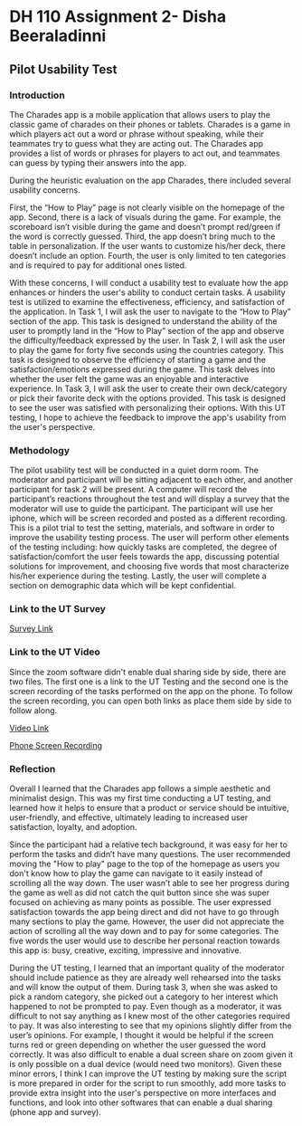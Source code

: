 # DH 110 Assignment 2- Disha Beeraladinni

## Pilot Usability Test

### Introduction

The Charades app is a mobile application that allows users to play the classic game of charades on their phones or tablets. Charades is a game in which players act out a word or phrase without speaking, while their teammates try to guess what they are acting out. The Charades app provides a list of words or phrases for players to act out, and teammates can guess by typing their answers into the app.

During the heuristic evaluation on the app Charades, there included several usability concerns.

First, the “How to Play” page is not clearly visible on the homepage of the app.
Second, there is a lack of visuals during the game. For example, the scoreboard isn’t visible during the game and doesn’t prompt red/green if the word is correctly guessed. 
Third, the app doesn’t bring much to the table in personalization. If the user wants to customize his/her deck, there doesn’t include an option. 
Fourth, the user is only limited to ten categories and is required to pay for additional ones listed. 


With these concerns, I will conduct a usability test to evaluate how the app enhances or hinders the user's ability to conduct certain tasks. A usability test is utilized to examine the effectiveness, efficiency, and satisfaction of the application. In Task 1, I will ask the user to navigate to the “How to Play” section of the app. This task is designed to understand the ability of the user to promptly land in the “How to Play” section of the app and observe the difficulty/feedback expressed by the user. In Task 2, I will ask the user to play the game for forty five seconds using the countries category. This task is designed to observe the efficiency of starting a game and the satisfaction/emotions expressed during the game. This task delves into whether the user felt the game was an enjoyable and interactive experience. In Task 3, I will ask the user to create their own deck/category or pick their favorite deck with the options provided. This task is designed to see the user was satisfied with personalizing their options. With this UT testing, I hope to achieve the feedback to improve the app's usability from the user's perspective.

### Methodology

The pilot usability test will be conducted in a quiet dorm room. The moderator and participant will be sitting adjacent to each other, and another participant for task 2 will be present. A computer will record the participant’s reactions throughout the test and will display a survey that the moderator will use to guide the participant. The participant will use her iphone, which will be screen recorded and posted as a different recording. This is a pilot trial to test the setting, materials, and software in order to improve the usability testing process. The user will perform other elements of the testing including: how quickly tasks are completed, the degree of satisfaction/comfort the user feels towards the app, discussing potential solutions for improvement, and choosing five words that most characterize his/her experience during the testing. Lastly, the user will complete a section on demographic data which will be kept confidential. 

### Link to the UT Survey 

[Survey Link](https://forms.gle/UCPSEwRKXgRmogQT8)

### Link to the UT Video

Since the zoom software didn't enable dual sharing side by side, there are two files. The first one is a link to the UT Testing and the second one is the screen recording of the tasks performed on the app on the phone. To follow the screen recording, you can open both links as place them side by side to follow along. 

[Video Link         ](https://photos.app.goo.gl/q3WHsQQZ79VZny1v7)

[Phone Screen Recording](https://photos.app.goo.gl/fBJpnyMyQSWYniWB8)

### Reflection

Overall I learned that the Charades app follows a simple aesthetic and minimalist design. This was my first time conducting a UT testing, and learned how it helps to ensure that a product or service should be intuitive, user-friendly, and effective, ultimately leading to increased user satisfaction, loyalty, and adoption. 

Since the participant had a relative tech background, it was easy for her to perform the tasks and didn’t have many questions. The user recommended moving the "How to play" page to the top of the homepage as users you don't know how to play the game can navigate to it easily instead of scrolling all the way down. The user wasn’t able to see her progress during the game as well as did not catch the quit button since she was super focused on achieving as many points as possible. The user expressed satisfaction towards the app being direct and did not have to go through many sections to play the game. However, the user did not appreciate the action of scrolling all the way down and to pay for some categories. The five words the user would use to describe her personal reaction towards this app is: busy, creative, exciting, impressive and innovative. 

During the UT testing, I learned that an important quality of the moderator should include patience as they are already well rehearsed into the tasks and will know the output of them. During task 3, when she was asked to pick a random category, she picked out a category to her interest which happened to not be prompted to pay. Even though as a moderator, it was difficult to not say anything as I knew most of the other categories required to pay. It was also interesting to see that my opinions slightly differ from the user’s opinions. For example, I thought it would be helpful if the screen turns red or green depending on whether the user guessed the word correctly. It was also difficult to enable a dual screen share on zoom given it is only possible on a dual device (would need two monitors).  Given these minor errors, I think I can improve the UT testing by making sure the script is more prepared in order for the script to run smoothly, add more tasks to provide extra insight into the user's perspective on more interfaces and functions, and look into other softwares that can enable a dual sharing (phone app and survey). 






